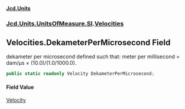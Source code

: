 #### [Jcd.Units](index 'index')
### [Jcd.Units.UnitsOfMeasure.SI](Jcd.Units.UnitsOfMeasure.SI 'Jcd.Units.UnitsOfMeasure.SI').[Velocities](Velocities 'Jcd.Units.UnitsOfMeasure.SI.Velocities')

## Velocities.DekameterPerMicrosecond Field

dekameter per microsecond defined such that: meter per millisecond = dam/μs × (10.0)/(1.0/1000.0).

```csharp
public static readonly Velocity DekameterPerMicrosecond;
```

#### Field Value
[Velocity](Velocity 'Jcd.Units.UnitTypes.Velocity')